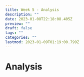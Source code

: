 ```yaml
---
title: Week 5 - Analysis
description: ""
date: 2023-01-08T22:18:08.405Z
preview: ""
draft: false
tags: ""
categories: ""
lastmod: 2023-01-09T01:19:00.799Z
---
```

# Analysis